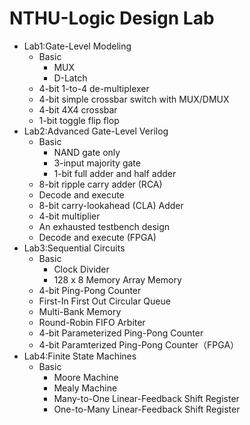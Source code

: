 # NTHU-Logic Design Lab

- Lab1:Gate-Level Modeling
  - Basic
    - MUX
    - D-Latch
  - 4-bit 1-to-4 de-multiplexer
  - 4-bit simple crossbar switch with MUX/DMUX
  - 4-bit 4X4 crossbar
  - 1-bit toggle flip flop
- Lab2:Advanced Gate-Level Verilog
  - Basic
    - NAND gate only
    - 3-input majority gate
    - 1-bit full adder and half adder
  - 8-bit ripple carry adder (RCA)
  - Decode and execute
  - 8-bit carry-lookahead (CLA) Adder
  - 4-bit multiplier 
  - An exhausted testbench design
  - Decode and execute (FPGA)
- Lab3:Sequential Circuits
  - Basic
    - Clock Divider
    - 128 x 8 Memory Array Memory
  - 4-bit Ping-Pong Counter
  - First-In First Out Circular Queue
  - Multi-Bank Memory
  - Round-Robin FIFO Arbiter
  - 4-bit Parameterized Ping-Pong Counter
  - 4-bit Paramterized Ping-Pong Counter（FPGA）
- Lab4:Finite State Machines
  - Basic
    - Moore Machine
    - Mealy Machine
    - Many-to-One Linear-Feedback Shift Register
    - One-to-Many Linear-Feedback Shift Register
